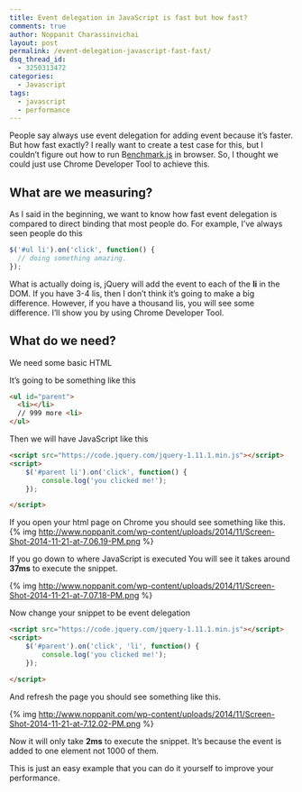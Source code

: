 ```yaml
---
title: Event delegation in JavaScript is fast but how fast?
comments: true
author: Noppanit Charassinvichai
layout: post
permalink: /event-delegation-javascript-fast-fast/
dsq_thread_id:
  - 3250313472
categories:
  - Javascript
tags:
  - javascript
  - performance
---
```

People say always use event delegation for adding event because it&#8217;s faster. But how fast exactly? I really want to create a test case for this, but I couldn&#8217;t figure out how to run B[enchmark.js][1] in browser. So, I thought we could just use Chrome Developer Tool to achieve this. 

## What are we measuring?

As I said in the beginning, we want to know how fast event delegation is compared to direct binding that most people do. For example, I&#8217;ve always seen people do this

``` javascript
$('#ul li').on('click', function() {
  // doing something amazing.
});
```

What is actually doing is, jQuery will add the event to each of the **li** in the DOM. If you have 3-4 lis, then I don&#8217;t think it&#8217;s going to make a big difference. However, if you have a thousand lis, you will see some difference. I&#8217;ll show you by using Chrome Developer Tool. 

## What do we need?

We need some basic HTML 

It&#8217;s going to be something like this

``` html
<ul id="parent">
  <li></li>
  // 999 more <li>
</ul>
```

Then we will have JavaScript like this

``` html
<script src="https://code.jquery.com/jquery-1.11.1.min.js"></script>
<script>
    $('#parent li').on('click', function() {
        console.log('you clicked me!');
    });

</script>
```

If you open your html page on Chrome you should see something like this.  
{% img http://www.noppanit.com/wp-content/uploads/2014/11/Screen-Shot-2014-11-21-at-7.06.19-PM.png %}

If you go down to where JavaScript is executed You will see it takes around **37ms** to execute the snippet.  

{% img http://www.noppanit.com/wp-content/uploads/2014/11/Screen-Shot-2014-11-21-at-7.07.18-PM.png %}

Now change your snippet to be event delegation

``` html
<script src="https://code.jquery.com/jquery-1.11.1.min.js"></script>
<script>
    $('#parent').on('click', 'li', function() {
        console.log('you clicked me!');
    });

</script>
```

And refresh the page you should see something like this.  

{% img http://www.noppanit.com/wp-content/uploads/2014/11/Screen-Shot-2014-11-21-at-7.12.02-PM.png %}

Now it will only take **2ms** to execute the snippet. It&#8217;s because the event is added to one element not 1000 of them. 

This is just an easy example that you can do it yourself to improve your performance.

 [1]: http://benchmarkjs.com/ "benchmark.js"
 [2]: http://www.noppanit.com/wp-content/uploads/2014/11/Screen-Shot-2014-11-21-at-7.06.19-PM.png
 [3]: http://www.noppanit.com/wp-content/uploads/2014/11/Screen-Shot-2014-11-21-at-7.07.18-PM.png
 [4]: http://www.noppanit.com/wp-content/uploads/2014/11/Screen-Shot-2014-11-21-at-7.12.02-PM.png
